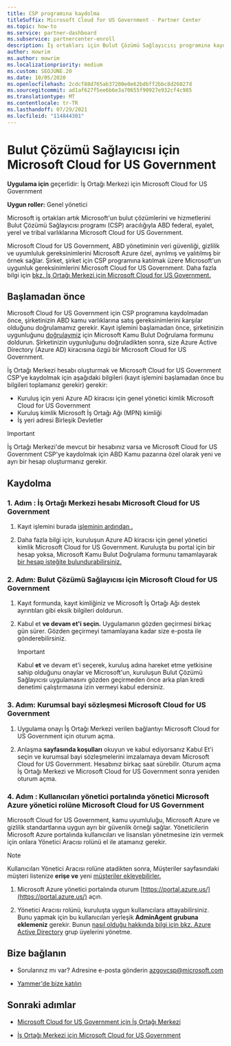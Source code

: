 ```yaml
---
title: CSP programına kaydolma
titleSuffix: Microsoft Cloud for US Government - Partner Center
ms.topic: how-to
ms.service: partner-dashboard
ms.subservice: partnercenter-enroll
description: İş ortakları için Bulut Çözümü Sağlayıcısı programına kaydolmak isteyen iş ortakları için CSP Microsoft Cloud for US Government.
author: mowrim
ms.author: mowrim
ms.localizationpriority: medium
ms.custom: SEOJUNE.20
ms.date: 10/05/2020
ms.openlocfilehash: 2cdcf88d765ab37200e0e62bdbff2bbc8d26027d
ms.sourcegitcommit: ad1af627f5ee6b6e3a70655f90927e932cf4c985
ms.translationtype: MT
ms.contentlocale: tr-TR
ms.lasthandoff: 07/29/2021
ms.locfileid: "114844301"
---
```

# <a name="enroll-in-the-cloud-solution-provider-program-for-microsoft-cloud-for-us-government"></a>Bulut Çözümü Sağlayıcısı için Microsoft Cloud for US Government

**Uygulama için** geçerlidir: İş Ortağı Merkezi için Microsoft Cloud for US Government

**Uygun roller:** Genel yönetici

Microsoft iş ortakları artık Microsoft'un bulut çözümlerini ve hizmetlerini Bulut Çözümü Sağlayıcısı programı (CSP) aracılığıyla ABD federal, eyalet, yerel ve tribal varlıklarına Microsoft Cloud for US Government.

Microsoft Cloud for US Government, ABD yönetiminin veri güvenliği, gizlilik ve uyumluluk gereksinimlerini Microsoft Azure özel, ayrılmış ve yalıtılmış bir örnek sağlar. Şirket, şirket için CSP programına katılmak üzere Microsoft'un uygunluk gereksinimlerini Microsoft Cloud for US Government. Daha fazla bilgi için [bkz. İş Ortağı Merkezi için Microsoft Cloud for US Government.](partner-center-for-microsoft-us-govt-cloud.md)

## <a name="before-you-begin"></a>Başlamadan önce

Microsoft Cloud for US Government için CSP programına kaydolmadan önce, şirketinizin ABD kamu varlıklarına satış gereksinimlerini karşılar olduğunu doğrulamamız gerekir. Kayıt işlemini başlamadan önce, şirketinizin uygunluğunu [doğrulaymiz](https://azuregov.microsoft.com/csp) için Microsoft Kamu Bulut Doğrulama formunu doldurun. Şirketinizin uygunluğunu doğruladikten sonra, size Azure Active Directory (Azure AD) kiracısına özgü bir Microsoft Cloud for US Government.  

İş Ortağı Merkezi hesabı oluşturmak ve Microsoft Cloud for US Government CSP'ye kaydolmak için aşağıdaki bilgileri (kayıt işlemini başlamadan önce bu bilgileri toplamanız gerekir) gerekir:

- Kuruluş için yeni Azure AD kiracısı için genel yönetici kimlik Microsoft Cloud for US Government
- Kuruluş kimlik Microsoft İş Ortağı Ağı (MPN) kimliği
- İş yeri adresi Birleşik Devletler

> [!IMPORTANT]  
> İş Ortağı Merkezi'de mevcut bir hesabınız varsa ve Microsoft Cloud for US Government CSP'ye kaydolmak için ABD Kamu pazarına özel olarak yeni ve ayrı bir hesap oluşturmanız gerekir.

## <a name="how-to-enroll"></a>Kaydolma

### <a name="step-1---create-a-partner-center-account-for-microsoft-cloud-for-us-government"></a>1. Adım : İş Ortağı Merkezi hesabı Microsoft Cloud for US Government

1. Kayıt işlemini burada [işleminin ardından .](https://partnercenter.microsoft.com/register/resellerusgjoinnow)

2. Daha fazla bilgi için, kuruluşun Azure AD kiracısı için genel yönetici kimlik Microsoft Cloud for US Government. Kuruluşta bu portal için bir hesap yoksa, Microsoft Kamu Bulut Doğrulama formunu tamamlayarak [bir hesap isteğite bulundurabilirsiniz.](https://azuregov.microsoft.com/csp)

### <a name="step-2---apply-to-participate-in-the-cloud-solution-provider-program-for-microsoft-cloud-for-us-government"></a>2. Adım: Bulut Çözümü Sağlayıcısı için Microsoft Cloud for US Government

1. Kayıt formunda, kayıt kimliğiniz ve Microsoft İş Ortağı Ağı destek ayrıntıları gibi eksik bilgileri doldurun.

2. Kabul et **ve devam et'i seçin.** Uygulamanın gözden geçirmesi birkaç gün sürer. Gözden geçirmeyi tamamlayana kadar size e-posta ile gönderebilirsiniz.

   > [!IMPORTANT]
   > Kabul **et** ve devam et'i seçerek, kuruluş adına hareket etme yetkisine sahip olduğunu onaylar ve Microsoft'un, kuruluşun Bulut Çözümü Sağlayıcısı uygulamasını gözden geçirmeden önce arka plan kredi denetimi çalıştırmasına izin vermeyi kabul edersiniz.

### <a name="step-3---sign-the-reseller-agreement-for-microsoft-cloud-for-us-government"></a>3. Adım: Kurumsal bayi sözleşmesi Microsoft Cloud for US Government

1. Uygulama onayı İş Ortağı Merkezi verilen bağlantıyı Microsoft Cloud for US Government için oturum açma.

2. Anlaşma **sayfasında koşulları** okuyun ve kabul ediyorsanız  Kabul Et'i seçin ve kurumsal bayi sözleşmelerini imzalamaya devam Microsoft Cloud for US Government. Hesabınız birkaç saat sürebilir. Oturum açma İş Ortağı Merkezi ve Microsoft Cloud for US Government sonra yeniden oturum açma.

### <a name="step-4---assign-users-to-the-admin-agent-role-in-the-microsoft-azure-admin-portal-for-microsoft-cloud-for-us-government"></a>4. Adım : Kullanıcıları yönetici portalında yönetici Microsoft Azure yönetici rolüne Microsoft Cloud for US Government

Microsoft Cloud for US Government, kamu uyumluluğu, Microsoft Azure ve gizlilik standartlarına uygun ayrı bir güvenlik örneği sağlar. Yöneticilerin Microsoft Azure portalında kullanıcıları ve lisansları yönetmesine izin vermek için onlara Yönetici Aracısı rolünü el ile atamanız gerekir.

> [!NOTE]
> Kullanıcıları Yönetici Aracısı rolüne atadikten sonra, Müşteriler sayfasındaki müşteri listenize **erişe ve** yeni [müşteriler ekleyebilirler.](add-a-new-customer.md)

1. Microsoft Azure yönetici portalında oturum [https://portal.azure.us/](https://portal.azure.us/) açın.

2. Yönetici Aracısı rolünü, kuruluşta uygun kullanıcılara attayabilirsiniz. Bunu yapmak için bu kullanıcıları yerleşik **AdminAgent grubuna eklemeniz** gerekir. Bunun [nasıl olduğu hakkında bilgi için bkz. Azure Active Directory](/azure/active-directory/active-directory-groups-members-azure-portal) grup üyelerini yönetme.

## <a name="connect-with-us"></a>Bize bağlanın

- Sorularınız mı var? Adresine e-posta gönderin azgovcsp@microsoft.com

- [Yammer'de bize katılın](https://www.yammer.com/cloudpartnercommunity/#/threads/inGroup?type=in_group&feedId=11509777)

## <a name="next-steps"></a>Sonraki adımlar

- [Microsoft Cloud for US Government için İş Ortağı Merkezi](partner-center-for-microsoft-us-govt-cloud.md)

- [İş Ortağı Merkezi için Microsoft Cloud for US Government](user-management-in-partner-center-for-microsoft-us-govt-cloud.md)